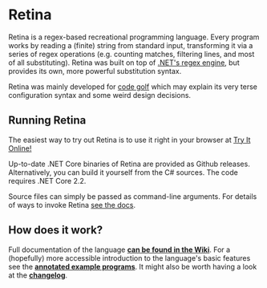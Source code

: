 # Retina

Retina is a regex-based recreational programming language. Every program works by reading a (finite) string from standard input, transforming it via a series of regex operations (e.g. counting matches, filtering lines, and most of all substituting). Retina was built on top of [.NET's regex engine](https://docs.microsoft.com/en-us/dotnet/standard/base-types/regular-expressions), but provides its own, more powerful substitution syntax.

Retina was mainly developed for [code golf](https://en.wikipedia.org/wiki/Code_golf) which may explain its very terse configuration syntax and some weird design decisions.

## Running Retina

The easiest way to try out Retina is to use it right in your browser at [Try It Online!](https://tio.run/#retina1)

Up-to-date .NET Core binaries of Retina are provided as Github releases. Alternatively, you can build it yourself from the C# sources. The code requires .NET Core 2.2.

Source files can simply be passed as command-line arguments. For details of ways to invoke Retina [see the docs](https://github.com/m-ender/retina/wiki/The-Language#basics).

## How does it work?

Full documentation of the language **[can be found in the Wiki](https://github.com/m-ender/retina/wiki/The-Language)**. For a (hopefully) more accessible introduction to the language's basic features see the **[annotated example programs](https://github.com/m-ender/retina/tree/master/Examples)**. It might also be worth having a look at the **[changelog](https://github.com/m-ender/retina/blob/master/CHANGELOG.md)**.
